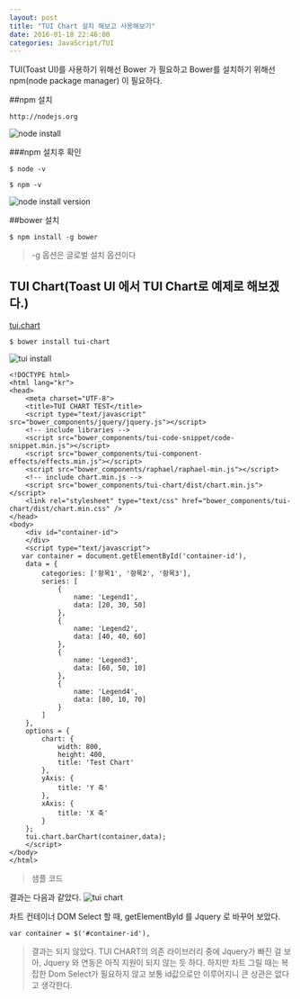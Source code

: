 ```yaml
---
layout: post
title: "TUI Chart 설치 해보고 사용해보기"
date: 2016-01-18 22:46:00
categories: JavaScript/TUI
---
```


TUI(Toast UI)를 사용하기 위해선 Bower 가 필요하고 Bower를 설치하기 위해선 npm(node package manager) 이 필요하다.

##npm 설치

``` 
http://nodejs.org
```
![node install][node-install]

###npm 설치후 확인
``` command
$ node -v

$ npm -v
```
![node install version][node-install-version]


##bower 설치

```
$ npm install -g bower
```

> -g 옵션은 글로벌 설치 옵션이다

## TUI Chart(Toast UI 에서 TUI Chart로 예제로 해보겠다.)
[tui.chart](https://github.com/nhnent/tui.chart)
```
$ bower install tui-chart
```

![tui install][tui-install]

```
<!DOCTYPE html>
<html lang="kr">
<head>
    <meta charset="UTF-8">
    <title>TUI CHART TEST</title>
    <script type="text/javascript" src="bower_components/jquery/jquery.js"></script>
    <!-- include libraries -->
    <script src="bower_components/tui-code-snippet/code-snippet.min.js"></script>
    <script src="bower_components/tui-component-effects/effects.min.js"></script>
    <script src="bower_components/raphael/raphael-min.js"></script>
    <!-- include chart.min.js -->
    <script src="bower_components/tui-chart/dist/chart.min.js"></script>
    <link rel="stylesheet" type="text/css" href="bower_components/tui-chart/dist/chart.min.css" />
</head>
<body>
    <div id="container-id">
    </div>
    <script type="text/javascript">
   var container = document.getElementById('container-id'),
    data = {
        categories: ['항목1', '항목2', '항목3'],
        series: [
            {
                name: 'Legend1',
                data: [20, 30, 50]
            },
            {
                name: 'Legend2',
                data: [40, 40, 60]
            },
            {
                name: 'Legend3',
                data: [60, 50, 10]
            },
            {
                name: 'Legend4',
                data: [80, 10, 70]
            }
        ]
    },
    options = {
        chart: {
            width: 800,
            height: 400,
            title: 'Test Chart'
        },
        yAxis: {
            title: 'Y 축'
        },
        xAxis: {
            title: 'X 축'
        }
    };
    tui.chart.barChart(container,data);
    </script>
</body>
</html>
```

>샘플 코드

결과는 다음과 같았다. 
![tui chart][tui-chart]

차트 컨테이너 DOM Select 할 때, getElementById 를 Jquery 로 바꾸어 보았다.

```
var container = $('#container-id'),
```

> 결과는 되지 않았다. TUI CHART의 의존 라이브러리 중에 Jquery가 빠진 걸 보아, Jquery 와 연동은 아직 지원이 되지 않는 듯 하다. 하지만 차트 그릴 때는 복잡한 Dom Select가 필요하지 않고 보통 id값으로만 이루어지니 큰 상관은 없다고 생각한다. 

[node-install-version]: https://raw.githubusercontent.com/ssucom502/ssucom502.github.io/master/img/node_install_version.png; "node version"
[node-install]: https://raw.githubusercontent.com/ssucom502/ssucom502.github.io/master/img/node_install.png; "nodejs install"
[tui-install]: https://raw.githubusercontent.com/ssucom502/ssucom502.github.io/master/img/tui-install.png; "tui installed"
[tui-chart]: https://raw.githubusercontent.com/ssucom502/ssucom502.github.io/master/img/tui-chart.png; "tui chart"